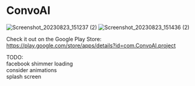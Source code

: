 # ConvoAI

![Screenshot_20230823_151237 (2)](https://github.com/colemaring/ConvoAI/assets/65455664/1249808d-dafb-41fb-8f78-22709ffd30d5)
![Screenshot_20230823_151436 (2)](https://github.com/colemaring/ConvoAI/assets/65455664/7266463a-dd5b-4e3a-85f0-aa3f29d679a5)




Check it out on the Google Play Store: </br>
https://play.google.com/store/apps/details?id=com.ConvoAI.project </br>

TODO: </br>
facebook shimmer loading </br>
consider animations </br>
splash screen </br>

